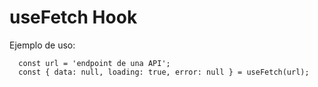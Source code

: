 # useFetch Hook

Ejemplo de uso:

```
  const url = 'endpoint de una API';
  const { data: null, loading: true, error: null } = useFetch(url);
```
